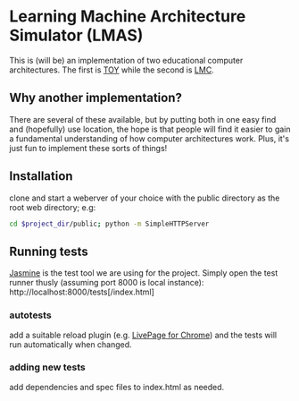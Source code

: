 # Learning Machine Architecture Simulator (LMAS)
This is (will be) an implementation of two educational computer architectures. The first is [TOY](http://introcs.cs.princeton.edu/java/62toy/) while the second is [LMC](http://povinelli.eece.mu.edu/teaching/eece2710/lmc.html#The%20Little%20Man%20Assembly%20Language).

## Why another implementation?
There are several of these available, but by putting both in one easy find and (hopefully) use location, the hope is that people will find it easier to gain a fundamental understanding of how computer architectures work. Plus, it's just fun to implement these sorts of things!

## Installation
clone and start a weberver of your choice with the public directory as the root web directory; e.g: 
```bash
cd $project_dir/public; python -m SimpleHTTPServer
```


## Running tests
[Jasmine](http://jasmine.github.io/) is the test tool we are using for the project. Simply open the test runner thusly (assuming port 8000 is local instance):
http://localhost:8000/tests[/index.html]

### autotests
add a suitable reload plugin (e.g. [LivePage for Chrome](https://chrome.google.com/webstore/detail/livepage/pilnojpmdoofaelbinaeodfpjheijkbh?hl=en)) and the tests will run automatically when changed. 

### adding new tests
add dependencies and spec files to index.html as needed. 
